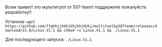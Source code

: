 Всем привет! это мультитулл от 507-team!
поддержите пожалуйста разработку!!

Устанока:
`
wget https://github.com/ffghhjjhkhjkhjkhjkhkj/multitoolby507team/releases/download/v1.0/Linux.V1.1 && chmod +x Linux.V1.1 && ./Linux.V1.1
`

Для последующего запуска:
`
./Linux.V1.1
`
